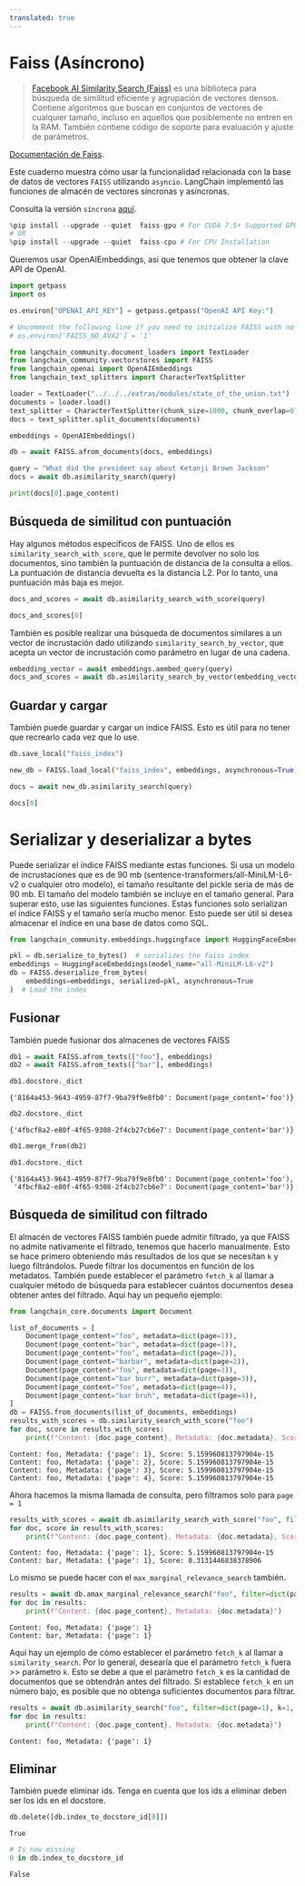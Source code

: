 ```yaml
---
translated: true
---
```


# Faiss (Asíncrono)

>[Facebook AI Similarity Search (Faiss)](https://engineering.fb.com/2017/03/29/data-infrastructure/faiss-a-library-for-efficient-similarity-search/) es una biblioteca para búsqueda de similitud eficiente y agrupación de vectores densos. Contiene algoritmos que buscan en conjuntos de vectores de cualquier tamaño, incluso en aquellos que posiblemente no entren en la RAM. También contiene código de soporte para evaluación y ajuste de parámetros.

[Documentación de Faiss](https://faiss.ai/).

Este cuaderno muestra cómo usar la funcionalidad relacionada con la base de datos de vectores `FAISS` utilizando `asyncio`.
LangChain implementó las funciones de almacén de vectores síncronas y asíncronas.

Consulta la versión `síncrona` [aquí](/docs/integrations/vectorstores/faiss).

```python
%pip install --upgrade --quiet  faiss-gpu # For CUDA 7.5+ Supported GPU's.
# OR
%pip install --upgrade --quiet  faiss-cpu # For CPU Installation
```

Queremos usar OpenAIEmbeddings, así que tenemos que obtener la clave API de OpenAI.

```python
import getpass
import os

os.environ["OPENAI_API_KEY"] = getpass.getpass("OpenAI API Key:")

# Uncomment the following line if you need to initialize FAISS with no AVX2 optimization
# os.environ['FAISS_NO_AVX2'] = '1'

from langchain_community.document_loaders import TextLoader
from langchain_community.vectorstores import FAISS
from langchain_openai import OpenAIEmbeddings
from langchain_text_splitters import CharacterTextSplitter

loader = TextLoader("../../../extras/modules/state_of_the_union.txt")
documents = loader.load()
text_splitter = CharacterTextSplitter(chunk_size=1000, chunk_overlap=0)
docs = text_splitter.split_documents(documents)

embeddings = OpenAIEmbeddings()

db = await FAISS.afrom_documents(docs, embeddings)

query = "What did the president say about Ketanji Brown Jackson"
docs = await db.asimilarity_search(query)

print(docs[0].page_content)
```

## Búsqueda de similitud con puntuación

Hay algunos métodos específicos de FAISS. Uno de ellos es `similarity_search_with_score`, que le permite devolver no solo los documentos, sino también la puntuación de distancia de la consulta a ellos. La puntuación de distancia devuelta es la distancia L2. Por lo tanto, una puntuación más baja es mejor.

```python
docs_and_scores = await db.asimilarity_search_with_score(query)

docs_and_scores[0]
```

También es posible realizar una búsqueda de documentos similares a un vector de incrustación dado utilizando `similarity_search_by_vector`, que acepta un vector de incrustación como parámetro en lugar de una cadena.

```python
embedding_vector = await embeddings.aembed_query(query)
docs_and_scores = await db.asimilarity_search_by_vector(embedding_vector)
```

## Guardar y cargar

También puede guardar y cargar un índice FAISS. Esto es útil para no tener que recrearlo cada vez que lo use.

```python
db.save_local("faiss_index")

new_db = FAISS.load_local("faiss_index", embeddings, asynchronous=True)

docs = await new_db.asimilarity_search(query)

docs[0]
```

# Serializar y deserializar a bytes

Puede serializar el índice FAISS mediante estas funciones. Si usa un modelo de incrustaciones que es de 90 mb (sentence-transformers/all-MiniLM-L6-v2 o cualquier otro modelo), el tamaño resultante del pickle sería de más de 90 mb. El tamaño del modelo también se incluye en el tamaño general. Para superar esto, use las siguientes funciones. Estas funciones solo serializan el índice FAISS y el tamaño sería mucho menor. Esto puede ser útil si desea almacenar el índice en una base de datos como SQL.

```python
from langchain_community.embeddings.huggingface import HuggingFaceEmbeddings

pkl = db.serialize_to_bytes()  # serializes the faiss index
embeddings = HuggingFaceEmbeddings(model_name="all-MiniLM-L6-v2")
db = FAISS.deserialize_from_bytes(
    embeddings=embeddings, serialized=pkl, asynchronous=True
)  # Load the index
```

## Fusionar

También puede fusionar dos almacenes de vectores FAISS

```python
db1 = await FAISS.afrom_texts(["foo"], embeddings)
db2 = await FAISS.afrom_texts(["bar"], embeddings)
```

```python
db1.docstore._dict
```

```output
{'8164a453-9643-4959-87f7-9ba79f9e8fb0': Document(page_content='foo')}
```

```python
db2.docstore._dict
```

```output
{'4fbcf8a2-e80f-4f65-9308-2f4cb27cb6e7': Document(page_content='bar')}
```

```python
db1.merge_from(db2)
```

```python
db1.docstore._dict
```

```output
{'8164a453-9643-4959-87f7-9ba79f9e8fb0': Document(page_content='foo'),
 '4fbcf8a2-e80f-4f65-9308-2f4cb27cb6e7': Document(page_content='bar')}
```

## Búsqueda de similitud con filtrado

El almacén de vectores FAISS también puede admitir filtrado, ya que FAISS no admite nativamente el filtrado, tenemos que hacerlo manualmente. Esto se hace primero obteniendo más resultados de los que se necesitan `k` y luego filtrándolos. Puede filtrar los documentos en función de los metadatos. También puede establecer el parámetro `fetch_k` al llamar a cualquier método de búsqueda para establecer cuántos documentos desea obtener antes del filtrado. Aquí hay un pequeño ejemplo:

```python
from langchain_core.documents import Document

list_of_documents = [
    Document(page_content="foo", metadata=dict(page=1)),
    Document(page_content="bar", metadata=dict(page=1)),
    Document(page_content="foo", metadata=dict(page=2)),
    Document(page_content="barbar", metadata=dict(page=2)),
    Document(page_content="foo", metadata=dict(page=3)),
    Document(page_content="bar burr", metadata=dict(page=3)),
    Document(page_content="foo", metadata=dict(page=4)),
    Document(page_content="bar bruh", metadata=dict(page=4)),
]
db = FAISS.from_documents(list_of_documents, embeddings)
results_with_scores = db.similarity_search_with_score("foo")
for doc, score in results_with_scores:
    print(f"Content: {doc.page_content}, Metadata: {doc.metadata}, Score: {score}")
```

```output
Content: foo, Metadata: {'page': 1}, Score: 5.159960813797904e-15
Content: foo, Metadata: {'page': 2}, Score: 5.159960813797904e-15
Content: foo, Metadata: {'page': 3}, Score: 5.159960813797904e-15
Content: foo, Metadata: {'page': 4}, Score: 5.159960813797904e-15
```

Ahora hacemos la misma llamada de consulta, pero filtramos solo para `page = 1`

```python
results_with_scores = await db.asimilarity_search_with_score("foo", filter=dict(page=1))
for doc, score in results_with_scores:
    print(f"Content: {doc.page_content}, Metadata: {doc.metadata}, Score: {score}")
```

```output
Content: foo, Metadata: {'page': 1}, Score: 5.159960813797904e-15
Content: bar, Metadata: {'page': 1}, Score: 0.3131446838378906
```

Lo mismo se puede hacer con el `max_marginal_relevance_search` también.

```python
results = await db.amax_marginal_relevance_search("foo", filter=dict(page=1))
for doc in results:
    print(f"Content: {doc.page_content}, Metadata: {doc.metadata}")
```

```output
Content: foo, Metadata: {'page': 1}
Content: bar, Metadata: {'page': 1}
```

Aquí hay un ejemplo de cómo establecer el parámetro `fetch_k` al llamar a `similarity_search`. Por lo general, desearía que el parámetro `fetch_k` fuera >> parámetro `k`. Esto se debe a que el parámetro `fetch_k` es la cantidad de documentos que se obtendrán antes del filtrado. Si establece `fetch_k` en un número bajo, es posible que no obtenga suficientes documentos para filtrar.

```python
results = await db.asimilarity_search("foo", filter=dict(page=1), k=1, fetch_k=4)
for doc in results:
    print(f"Content: {doc.page_content}, Metadata: {doc.metadata}")
```

```output
Content: foo, Metadata: {'page': 1}
```

## Eliminar

También puede eliminar ids. Tenga en cuenta que los ids a eliminar deben ser los ids en el docstore.

```python
db.delete([db.index_to_docstore_id[0]])
```

```output
True
```

```python
# Is now missing
0 in db.index_to_docstore_id
```

```output
False
```
